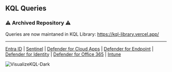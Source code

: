 ## KQL Queries ##

### ⚠️ Archived Repository ⚠️
Queries are now maintaned in KQL Library: https://kql-library.vercel.app/

---

[Entra ID](https://github.com/0fflineDocs/KQL/tree/master/Entra%20ID) |
[Sentinel](https://github.com/0fflineDocs/KQL/tree/master/Sentinel) |
[Defender for Cloud Apps](https://github.com/0fflineDocs/KQL/tree/master/Defender%20XDR/Defender%20for%20Cloud%20Apps) |
[Defender for Endpoint](https://github.com/0fflineDocs/KQL/tree/master/Defender%20XDR/Defender%20for%20Endpoint) |
[Defender for Identity](https://github.com/0fflineDocs/KQL/tree/master/Defender%20XDR/Defender%20for%20Identity) |
[Defender for Office 365](https://github.com/0fflineDocs/KQL/tree/master/Defender%20XDR/Defender%20for%20Office%20365) |
[Intune](https://github.com/0fflineDocs/KQL/tree/master/Intune) 

![VisualizeKQL-Dark](https://github.com/user-attachments/assets/d7207b47-9b73-40cd-b520-8ce9b66baed4)
